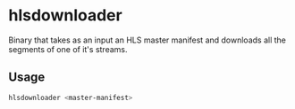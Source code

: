 # hlsdownloader

Binary that takes as an input an HLS master manifest and downloads all the segments of one of it's streams.

## Usage

```bash
hlsdownloader <master-manifest> 
```